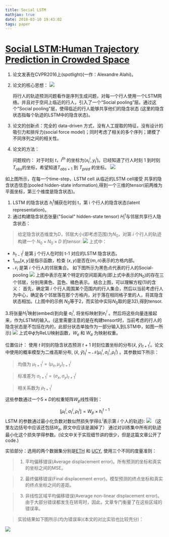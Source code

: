 ```yaml
---
title: Social LSTM
mathjax: true
date: 2018-03-10 19:43:02
tags: paper
---
```

# [Social LSTM:Human Trajectory Prediction in Crowded Space](http://cvgl.stanford.edu/papers/CVPR16_Social_LSTM.pdf)
1. 论文发表在CVPR2016上(spotlight)(一作：Alexandre Alahi)。

2. 论文的核心思想： 
![](/Social-LSTM/15203542098731.jpg)


    将行人的轨迹预测问题看作是序列生成问题，对每一个行人使用一个LSTM网络。并且对于空间上临近的行人，引入了一个“Social pooling”层。通过这个"Social pooling"层，使得临近的行人能够共享他们的隐含状态 (这里的隐含状态指每个轨迹的LSTM中的隐含状态)。
3. 论文的创新点：完全的 data-driven 方式，没有人工提取的特征，没有设计的吸引力和排斥力(social force model)；同时考虑了相关的多个序列；建模了不同序列之间的相关性。
4. 论文的方法：
    
    问题规约： 对于时刻 $t$，$i^{th}$ 的坐标为$(x_t^i ,y_t^i )$。已经知道了行人时刻 1 到时刻 $T_{obs}$的坐标，希望知道$T_{obs+1}$ 到 $T_{pred}$ 的坐标。
    ![](/Social-LSTM/15197217698948.jpg)

如上图所示，在每一个time-step，LSTM cell 从临近的LSTM cell接受   共享的隐含状态信息(pooled hidden-state information),得到一个三维的tensor(前两维为平面坐标，第三个维度是隐含状态)。
1.  LSTM 的隐含状态  $h$$_{i}^t$捕获在时刻 t，第 i 个行人的隐含状态(latent representation)。
2. 通过构建隐含状态张量("Social" hidden-state tensor) $H$$_{i}^t$与邻居共享行人隐含状态：

> 给定隐含状态维度为$D$，邻居大小(即考虑范围)为$N_0$，对第 $i$ 个行人的轨迹构建一个 $N_0\times N_0 \times D$ 的tensor:
![](/Social-LSTM/15197416749439.jpg)
上式中：
* $h$$_{t-1}^j$ 是第 j 个行人在时刻 t-1 对应的LSTM 隐含状态。
* $1_{mn}[x, y]$是指示函数，检查 $(x, y)$是否在$(m, n)$表示的方格内部。
* $\mathscr{N}$$_i$ 是第 $i$ 个行人的邻居集合。
如下图所示为黑色点代表的行人的Social-pooling
![](/Social-LSTM/15197406060633.jpg)
上图中表示在某个特定的空间距离内(即上式中表示的N<sub>0</sub>)的存在三个邻居，分别用黄色、蓝色、橘色表示。
结合上图，可以理解方程(1)的含义： 首先，确定第 $i$ 个行人周围某个范围内的行人集合，然后以当前考虑行人为中心，确定各个邻居落在那个方格内，对于落在相同格子里的人，将其隐含状态相加。(上图中的示例 $N_0$等于$2$，而实验中实际$N_0$取的是32),得到tensor.

3.将张量$H_t^i$映射(embed)到向量 $a_t^i$, 将坐标映射到$e_t^i$ 。然后将这些向量连接起来，作为LSTM的输入。(这里需要注意的是在构建tensort时，当前考虑的行人的隐含状态是不包括在内的，此部分状态单独作为一部分输入到LSTM中，如图一所示)
![](/Social-LSTM/15197428867541.jpg)
上式中$\phi$为ReLU映射函数，$W_e$ 和 $W_a$ 为映射权重。

位置估计：
使用 $t$ 时刻的隐含状态预测 $t+1$ 时刻位置坐标的分布($\hat{x}$, $\hat{y}$)$_{t+1}^i$。论文中使用的概率模型为二维高斯分布, ($\hat{x}$, $\hat{y}$)$_{t}^i$ ~ $\mathscr{N}(\mu^i_t,\sigma^i_t,\rho^i_t)$ 。其参数如下所示：

> 均值为 $\mu^i_{t+1}=(\mu_x,\mu_y)^i_{t+1}$

> 标准差为 $\sigma^i_{t+1}=(\sigma_x,\sigma_y)^i_{t+1}$

> 相关系数为 $\rho^i_{t+1}$

这些参数通过一个$5 \times D$的权重矩阵$W_p$线性得到： 
    <center>$$[\mu_t^i,\sigma^i_t,\rho^i_t] = W_p \times h_i^{t-1} $$ </center>
LSTM 的参数通过最小化负数对数似然损失学得($L^i$表示第 $i$ 个人的轨迹):
![](/Social-LSTM/15197479345650.jpg)
（这里左边括号中应该还包括$W_a$, 原文中应该是漏掉了）
通过对训练集中所有的轨迹最小化这个损失学得参数。(论文中关于实现细节讲的很少，但是这篇文章公开了code.)

实验部分：选用的两个数据集分别是[ETH](http://www.vision.ee.ethz.ch/en/datasets/) 和 [UCY](https://graphics.cs.ucy.ac.cy/research/downloads/crowd-data), 使用三个不同的度量准则：

> 1. 平均偏移错误(Average displacement error)。所有预测的坐标和真实的坐标之间的MSE。

> 2. 最终偏移错误(Final displacement error)。模型预测的终点坐标和真实的终点坐标之间的差距。

> 3. 非线性区域平均偏移错误(Average non-linear displacement error)。由于大部分错误都发生在转弯时，因此，文章专门衡量了在这些区域的错误率。

> 实验结果如下图所示(均为错误率)(本文的对比实验也比较充分)：

![](/Social-LSTM/15197514964871.jpg)




    

 

